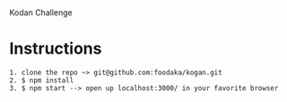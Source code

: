 #
Kodan Challenge


# Instructions
```
1. clone the repo ~> git@github.com:foodaka/kogan.git
2. $ npm install
3. $ npm start --> open up localhost:3000/ in your favorite browser
```
